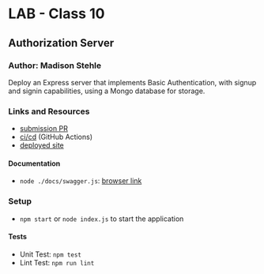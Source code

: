 # LAB - Class 10
## Authorization Server
### Author: Madison Stehle

Deploy an Express server that implements Basic Authentication, with signup and signin capabilities, using a Mongo database for storage.

### Links and Resources

- [submission PR](https://github.com/madisonstehle/auth-server/pull/1)
- [ci/cd](https://github.com/madisonstehle/auth-server/actions) (GitHub Actions)
- [deployed site]()

#### Documentation

- `node ./docs/swagger.js`: [browser link]()

### Setup

- `npm start` or `node index.js` to start the application

#### Tests

- Unit Test: `npm test`
- Lint Test: `npm run lint`
